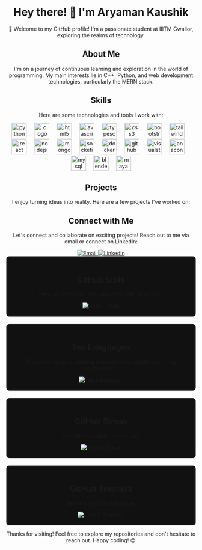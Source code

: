 <!-- Header Section -->
<h1 align="center">Hey there! 👋 I'm Aryaman Kaushik</h1>

<!-- Introduction Section -->
<p align="center">🚀 Welcome to my GitHub profile! I'm a passionate student at IIITM Gwalior, exploring the realms of technology.</p>

<!-- About Me Section -->
<h2 align="center">About Me</h2>
<p align="center">I'm on a journey of continuous learning and exploration in the world of programming. My main interests lie in C++, Python, and web development technologies, particularly the MERN stack.</p>

<!-- Skills Section -->
<h2 align="center">Skills</h2>
<p align="center">Here are some technologies and tools I work with:</p>

<div align="center">
  <img src="https://cdn.jsdelivr.net/gh/devicons/devicon/icons/python/python-original.svg" height="40" alt="python logo" />
  <img width="12" />
  <img src="https://cdn.jsdelivr.net/gh/devicons/devicon/icons/c/c-original.svg" height="40" alt="c logo" />
  <img width="12" />
  <img src="https://cdn.jsdelivr.net/gh/devicons/devicon/icons/html5/html5-original.svg" height="40" alt="html5 logo" />
  <img width="12" />
  <img src="https://cdn.jsdelivr.net/gh/devicons/devicon/icons/javascript/javascript-original.svg" height="40" alt="javascript logo" />
  <img width="12" />
  <img src="https://cdn.jsdelivr.net/gh/devicons/devicon/icons/typescript/typescript-original.svg" height="40" alt="typescript logo" />
  <img width="12" />
  <img src="https://cdn.jsdelivr.net/gh/devicons/devicon/icons/css3/css3-original.svg" height="40" alt="css3 logo" />
  <img width="12" />
  <img src="https://cdn.jsdelivr.net/gh/devicons/devicon/icons/bootstrap/bootstrap-original.svg" height="40" alt="bootstrap logo" />
  <img width="12" />
  <img src="https://cdn.jsdelivr.net/gh/devicons/devicon/icons/tailwindcss/tailwindcss-original-wordmark.svg" height="40" alt="tailwindcss logo" />
  <img width="12" />
  <img src="https://cdn.jsdelivr.net/gh/devicons/devicon/icons/react/react-original.svg" height="40" alt="react logo" />
  <img width="12" />
  <img src="https://cdn.jsdelivr.net/gh/devicons/devicon/icons/nodejs/nodejs-original.svg" height="40" alt="nodejs logo" />
  <img width="12" />
  <img src="https://cdn.jsdelivr.net/gh/devicons/devicon/icons/mongodb/mongodb-original.svg" height="40" alt="mongodb logo" />
  <img width="12" />
  <img src="https://cdn.jsdelivr.net/gh/devicons/devicon/icons/socketio/socketio-original.svg" height="40" alt="socketio logo" />
  <img width="12" />
  <img src="https://cdn.jsdelivr.net/gh/devicons/devicon/icons/docker/docker-original.svg" height="40" alt="docker logo" />
  <img width="12" />
  <img src="https://cdn.jsdelivr.net/gh/devicons/devicon/icons/github/github-original.svg" height="40" alt="github logo" />
  <img width="12" />
  <img src="https://cdn.jsdelivr.net/gh/devicons/devicon/icons/visualstudio/visualstudio-plain.svg" height="40" alt="visualstudio logo" />
  <img width="12" />
  <img src="https://cdn.jsdelivr.net/gh/devicons/devicon/icons/anaconda/anaconda-original.svg" height="40" alt="anaconda logo" />
  <img width="12" />
  <img src="https://cdn.jsdelivr.net/gh/devicons/devicon/icons/mysql/mysql-original.svg" height="40" alt="mysql logo" />
  <img width="12" />
  <img src="https://cdn.jsdelivr.net/gh/devicons/devicon/icons/blender/blender-original.svg" height="40" alt="blender logo" />
  <img width="12" />
  <img src="https://cdn.jsdelivr.net/gh/devicons/devicon/icons/maya/maya-original.svg" height="40" alt="maya logo" />
</div>


<!-- Projects Section -->
<h2 align="center">Projects</h2>
<p align="center">I enjoy turning ideas into reality. Here are a few projects I've worked on:</p>

<!-- List Your Projects Here -->

<!-- Connect with Me Section -->
<h2 align="center">Connect with Me</h2>
<p align="center">Let's connect and collaborate on exciting projects! Reach out to me via email or connect on LinkedIn:</p>

<div align="center">
  <!-- Email -->
  <a href="mailto:arya16200@gmail.com" target="_blank">
    <img src="https://img.shields.io/badge/Email-arya16200%40gmail.com-ff69b4" alt="Email" />
  </a>

  <!-- LinkedIn -->
  <a href="https://www.linkedin.com/in/aryaman-kaushik/" target="_blank">
    <img src="https://img.shields.io/badge/LinkedIn-Aryaman%20Kaushik-blue" alt="LinkedIn" />
  </a>
</div>


<!-- Your Social Media or Contact Links Go Here -->


<!-- GitHub Stats Section -->
<div style="background-color: #111; padding: 20px; border-radius: 8px; margin-bottom: 20px;">
  <h2 align="center">GitHub Stats</h2>
  <p align="center">Here are some statistics about my GitHub activity:</p>

  <div align="center">
    <img src="https://github-readme-stats.vercel.app/api?username=Arya1620&show_icons=true&count_private=true" alt="GitHub Stats" />
  </div>
</div>

<!-- Top Languages Section -->
<div style="background-color: #111; padding: 20px; border-radius: 8px; margin-bottom: 20px;">
  <h2 align="center">Top Languages</h2>
  <p align="center">These are the programming languages I frequently use in my repositories:</p>

  <div align="center">
    <img src="https://github-readme-stats.vercel.app/api/top-langs/?username=Arya1620" alt="Top Languages" />
  </div>
</div>

<!-- GitHub Streak Section -->
<div style="background-color: #111; padding: 20px; border-radius: 8px; margin-bottom: 20px;">
  <h2 align="center">GitHub Streak</h2>
  <p align="center">My GitHub contribution streak:</p>

  <div align="center">
    <img src="https://github-readme-streak-stats.herokuapp.com/?user=Arya1620" alt="GitHub Streak" />
  </div>
</div>

<!-- GitHub Trophies Section -->
<div style="background-color: #111; padding: 20px; border-radius: 8px;">
  <h2 align="center">GitHub Trophies</h2>
  <p align="center">Here are my GitHub trophies:</p>

  <div align="center">
    <img src="https://github-profile-trophy.vercel.app/?username=Arya1620" alt="GitHub Trophies" />
  </div>
</div>




<!-- Footer Section -->
<p align="center">Thanks for visiting! Feel free to explore my repositories and don't hesitate to reach out. Happy coding! 😊</p>
